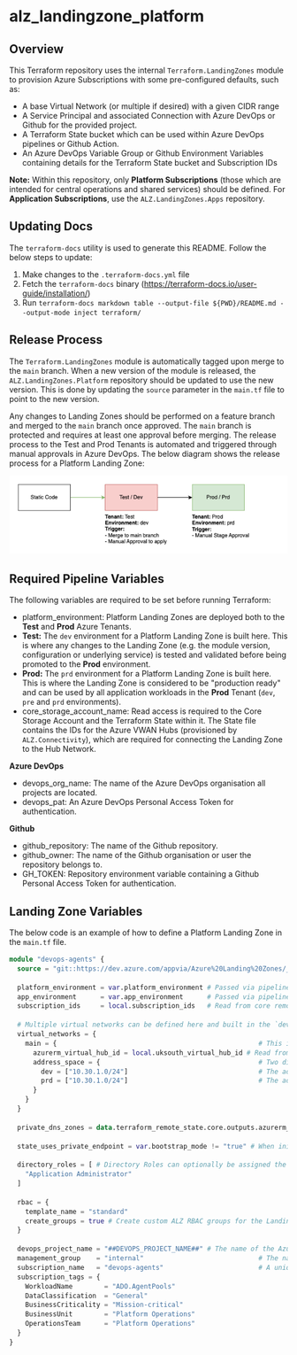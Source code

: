 <!-- BEGIN_TF_DOCS -->
# alz_landingzone_platform

## Overview

This Terraform repository uses the internal `Terraform.LandingZones` module to provision Azure Subscriptions with some pre-configured defaults, such as:
- A base Virtual Network (or multiple if desired) with a given CIDR range
- A Service Principal and associated Connection with Azure DevOps or Github for the provided project.
- A Terraform State bucket which can be used within Azure DevOps pipelines or Github Action.
- An Azure DevOps Variable Group or Github Environment Variables containing details for the Terraform State bucket and Subscription IDs

**Note:** Within this repository, only **Platform Subscriptions** (those which are intended for central operations and shared services) should be defined. For **Application Subscriptions**, use the `ALZ.LandingZones.Apps` repository.

## Updating Docs

The `terraform-docs` utility is used to generate this README. Follow the below steps to update:
1. Make changes to the `.terraform-docs.yml` file
2. Fetch the `terraform-docs` binary (https://terraform-docs.io/user-guide/installation/)
3. Run `terraform-docs markdown table --output-file ${PWD}/README.md --output-mode inject terraform/`

## Release Process

The `Terraform.LandingZones` module is automatically tagged upon merge to the `main` branch. When a new version of the module is released, the `ALZ.LandingZones.Platform` repository should be updated to use the new version. This is done by updating the `source` parameter in the `main.tf` file to point to the new version.

Any changes to Landing Zones should be performed on a feature branch and merged to the `main` branch once approved. The `main` branch is protected and requires at least one approval before merging. The release process to the Test and Prod Tenants is automated and triggered through manual approvals in Azure DevOps. The below diagram shows the release process for a Platform Landing Zone:

![platform](platform.png)

## Required Pipeline Variables

The following variables are required to be set before running Terraform:
- platform_environment: Platform Landing Zones are deployed both to the **Test** and **Prod** Azure Tenants.
- **Test:** The `dev` environment for a Platform Landing Zone is built here. This is where any changes to the Landing Zone (e.g. the module version, configuration or underlying service) is tested and validated before being promoted to the **Prod** environment.
- **Prod:** The `prd` environment for a Platform Landing Zone is built here. This is where the Landing Zone is considered to be "production ready" and can be used by all application workloads in the **Prod** Tenant (`dev`, `pre` and `prd` environments).
- core_storage_account_name: Read access is required to the Core Storage Account and the Terraform State within it. The State file contains the IDs for the Azure VWAN Hubs (provisioned by `ALZ.Connectivity`), which are required for connecting the Landing Zone to the Hub Network.

**Azure DevOps**
- devops_org_name: The name of the Azure DevOps organisation all projects are located.
- devops_pat: An Azure DevOps Personal Access Token for authentication.

**Github**
- github_repository: The name of the Github repository.
- github_owner: The name of the Github organisation or user the repository belongs to.
- GH_TOKEN: Repository environment variable containing a Github Personal Access Token for authentication.

## Landing Zone Variables

The below code is an example of how to define a Platform Landing Zone in the `main.tf` file.

```terraform
module "devops-agents" {
  source = "git::https://dev.azure.com/appvia/Azure%20Landing%20Zones/_git/Terraform.LandingZones?ref=v1.0.0"

  platform_environment = var.platform_environment # Passed via pipeline variable
  app_environment      = var.app_environment      # Passed via pipeline variable
  subscription_ids     = local.subscription_ids   # Read from core remote state, used to create the Variable Group

  # Multiple virtual networks can be defined here and built in the `dev` and `prd` Landing Zones
  virtual_networks = {
    main = {                                                   # This is the name of the virtual network (can be called anything)
      azurerm_virtual_hub_id = local.uksouth_virtual_hub_id # Read from core remote state
      address_space = {                                        # Two different Tenants, so the address spaces can be the same as they are not connected
        dev = ["10.30.1.0/24"]                                 # The address space(s) for the `main` virtual network in the `dev` Landing Zone (Test Tenant)
        prd = ["10.30.1.0/24"]                                 # The address space(s) for the `main` virtual network in the `prd` Landing Zone (Prod Tenant)
      }
    }
  }

  private_dns_zones = data.terraform_remote_state.core.outputs.azurerm_private_dns_zone # Read from core remote state, used to create the Private DNS Links

  state_uses_private_endpoint = var.bootstrap_mode != "true" # When initially deploying the stack, private endpoints are not available. This is controlled via a pipeline variable.

  directory_roles = [ # Directory Roles can optionally be assigned the Service Principal created for the Landing Zone, when it is required.
    "Application Administrator"
  ]

  rbac = {
    template_name = "standard"
    create_groups = true # Create custom ALZ RBAC groups for the Landing Zone
  }

  devops_project_name = "##DEVOPS_PROJECT_NAME##" # The name of the Azure DevOps project where the Service Connection and Variable Group will be created. If using GitHub for CI this would be replaced with the variables github_repository and github_org'
  management_group    = "internal"                             # The name of the Management Group where the Subscription will be created (either "internal" or "external")
  subscription_name   = "devops-agents"                        # A unique name (across the Tenant) for the Subscription to be created
  subscription_tags = {
    WorkloadName        = "ADO.AgentPools"
    DataClassification  = "General"
    BusinessCriticality = "Mission-critical"
    BusinessUnit        = "Platform Operations"
    OperationsTeam      = "Platform Operations"
  }
}
```
<!-- END_TF_DOCS -->